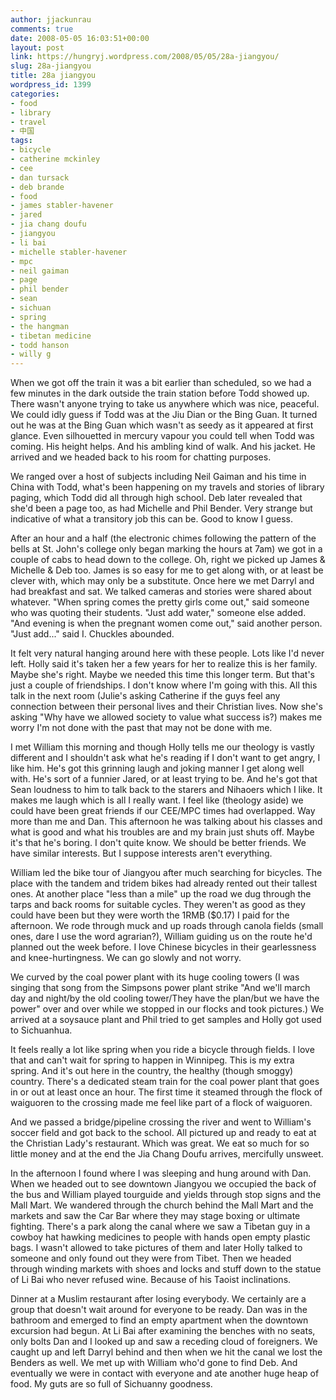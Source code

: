 ```yaml
---
author: jjackunrau
comments: true
date: 2008-05-05 16:03:51+00:00
layout: post
link: https://hungryj.wordpress.com/2008/05/05/28a-jiangyou/
slug: 28a-jiangyou
title: 28a jiangyou
wordpress_id: 1399
categories:
- food
- library
- travel
- 中国
tags:
- bicycle
- catherine mckinley
- cee
- dan tursack
- deb brande
- food
- james stabler-havener
- jared
- jia chang doufu
- jiangyou
- li bai
- michelle stabler-havener
- mpc
- neil gaiman
- page
- phil bender
- sean
- sichuan
- spring
- the hangman
- tibetan medicine
- todd hanson
- willy g
---
```


When we got off the train it was a bit earlier than scheduled, so we had a few minutes in the dark outside the train station before Todd showed up. There wasn't anyone trying to take us anywhere which was nice, peaceful. We could idly guess if Todd was at the Jiu Dian or the Bing Guan. It turned out he was at the Bing Guan which wasn't as seedy as it appeared at first glance. Even silhouetted in mercury vapour you could tell when Todd was coming. His height helps. And his ambling kind of walk. And his jacket. He arrived and we headed back to his room for chatting purposes.

We ranged over a host of subjects including Neil Gaiman and his time in China with Todd, what's been happening on my travels and stories of library paging, which Todd did all through high school. Deb later revealed that she'd been a page too, as had Michelle and Phil Bender. Very strange but indicative of what a transitory job this can be. Good to know I guess.

After an hour and a half (the electronic chimes following the pattern of the bells at St. John's college only began marking the hours at 7am) we got in a couple of cabs to head down to the college. Oh, right we picked up James & Michelle & Deb too. James is so easy for me to get along with, or at least be clever with, which may only be a substitute. Once here we met Darryl and had breakfast and sat. We talked cameras and stories were shared about whatever. "When spring comes the pretty girls come out," said someone who was quoting their students. "Just add water," someone else added. "And evening is when the pregnant women come out," said another person. "Just add..." said I. Chuckles abounded. 

It felt very natural hanging around here with these people. Lots like I'd never left. Holly said it's taken her a few years for her to realize this is her family. Maybe she's right. Maybe we needed this time this longer term. But that's just a couple of friendships. I don't know where I'm going with this. All this talk in the next room (Julie's asking Catherine if the guys feel any connection between their personal lives and their Christian lives. Now she's asking "Why have we allowed society to value what success is?) makes me worry I'm not done with the past that may not be done with me.

I met William this morning and though Holly tells me our theology is vastly different and I shouldn't ask what he's reading if I don't want to get angry, I like him. He's got this grinning laugh and joking manner I get along well with. He's sort of a funnier Jared, or at least trying to be. And he's got that Sean loudness to him to talk back to the starers and Nihaoers which I like. It makes me laugh which is all I really want. I feel like (theology aside) we could have been great friends if our CEE/MPC times had overlapped. Way more than me and Dan. This afternoon he was talking about his classes and what is good and what his troubles are and my brain just shuts off. Maybe it's that he's boring. I don't quite know. We should be better friends. We have similar interests. But I suppose interests aren't everything.

William led the bike tour of Jiangyou after much searching for bicycles. The place with the tandem and tridem bikes had already rented out their tallest ones. At another place "less than a mile" up the road we dug through the tarps and back rooms for suitable cycles. They weren't as good as they could have been but they were worth the 1RMB ($0.17) I paid for the afternoon. We rode through muck and up roads through canola fields (small ones, dare I use the word agrarian?), William guiding us on the route he'd planned out the week before. I love Chinese bicycles in their gearlessness and knee-hurtingness. We can go slowly and not worry.

We curved by the coal power plant with its huge cooling towers (I was singing that song from the Simpsons power plant strike "And we'll march day and night/by the old cooling tower/They have the plan/but we have the power" over and over while we stopped in our flocks and took pictures.) We arrived at a soysauce plant and Phil tried to get samples and Holly got used to Sichuanhua. 

It feels really a lot like spring when you ride a bicycle through fields. I love that and can't wait for spring to happen in Winnipeg. This is my extra spring. And it's out here in the country, the healthy (though smoggy) country. There's a dedicated steam train for the coal power plant that goes in or out at least once an hour. The first time it steamed through the flock of waiguoren to the crossing made me feel like part of a flock of waiguoren.

And we passed a bridge/pipeline crossing the river and went to William's soccer field and got back to the school. All pictured up and ready to eat at the Christian Lady's restaurant. Which was great. We eat so much for so little money and at the end the Jia Chang Doufu arrives, mercifully unsweet.

In the afternoon I found where I was sleeping and hung around with Dan. When we headed out to see downtown Jiangyou we occupied the back of the bus and William played tourguide and yields through stop signs and the Mall Mart. We wandered through the church behind the Mall Mart and the markets and saw the Car Bar where they may stage boxing or ultimate fighting. There's a park along the canal where we saw a Tibetan guy in a cowboy hat hawking medicines to people with hands open empty plastic bags. I wasn't allowed to take pictures of them and later Holly talked to someone and only found out they were from Tibet. Then we headed through winding markets with shoes and locks and stuff down to the statue of Li Bai who never refused wine. Because of his Taoist inclinations.

Dinner at a Muslim restaurant after losing everybody. We certainly are a group that doesn't wait around for everyone to be ready. Dan was in the bathroom and emerged to find an empty apartment when the downtown excursion had begun. At Li Bai after examining the benches with no seats, only bolts Dan and I looked up and saw a receding cloud of foreigners. We caught up and left Darryl behind and then when we hit the canal we lost the Benders as well. We met up with William who'd gone to find Deb. And eventually we were in contact with everyone and ate another huge heap of food. My guts are so full of Sichuanny goodness.
